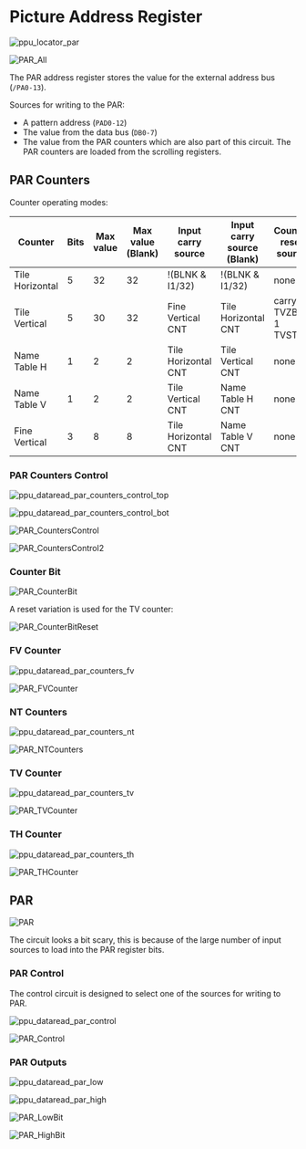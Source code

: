 # Picture Address Register

![ppu_locator_par](/BreakingNESWiki/imgstore/ppu/ppu_locator_par.jpg)

![PAR_All](/BreakingNESWiki/imgstore/ppu/PAR_All.png)

The PAR address register stores the value for the external address bus (`/PA0-13`).

Sources for writing to the PAR:
- A pattern address (`PAD0-12`)
- The value from the data bus (`DB0-7`)
- The value from the PAR counters which are also part of this circuit. The PAR counters are loaded from the scrolling registers.

## PAR Counters

Counter operating modes:

|Counter|Bits|Max value|Max value (Blank)|Input carry source|Input carry source (Blank)|Counter reset source|Carry output|Carry output (Blank)|
|---|---|---|---|---|---|---|---|---|
|Tile Horizontal|5	|32	|32	|!(BLNK & I1/32)		|!(BLNK & I1/32)		|none					|yes	|yes|
|Tile Vertical	|5	|30	|32	|Fine Vertical CNT		|Tile Horizontal CNT	|carry TVZB + 1 TVSTEP	|yes	|yes|
|Name Table H	|1	|2	|2	|Tile Horizontal CNT	|Tile Vertical CNT		|none					|no		|yes|
|Name Table V	|1	|2	|2	|Tile Vertical CNT		|Name Table H  CNT		|none					|no		|yes|
|Fine Vertical	|3	|8	|8	|Tile Horizontal CNT	|Name Table V  CNT		|none					|yes	|no|

### PAR Counters Control

![ppu_dataread_par_counters_control_top](/BreakingNESWiki/imgstore/ppu/ppu_par_counters_control_top.jpg)

![ppu_dataread_par_counters_control_bot](/BreakingNESWiki/imgstore/ppu/ppu_par_counters_control_bot.jpg)

![PAR_CountersControl](/BreakingNESWiki/imgstore/ppu/PAR_CountersControl.png)

![PAR_CountersControl2](/BreakingNESWiki/imgstore/ppu/PAR_CountersControl2.png)

### Counter Bit

![PAR_CounterBit](/BreakingNESWiki/imgstore/ppu/PAR_CounterBit.png)

A reset variation is used for the TV counter:

![PAR_CounterBitReset](/BreakingNESWiki/imgstore/ppu/PAR_CounterBitReset.png)

### FV Counter

![ppu_dataread_par_counters_fv](/BreakingNESWiki/imgstore/ppu/ppu_par_counters_fv.jpg)

![PAR_FVCounter](/BreakingNESWiki/imgstore/ppu/PAR_FVCounter.png)

### NT Counters

![ppu_dataread_par_counters_nt](/BreakingNESWiki/imgstore/ppu/ppu_par_counters_nt.jpg)

![PAR_NTCounters](/BreakingNESWiki/imgstore/ppu/PAR_NTCounters.png)

### TV Counter

![ppu_dataread_par_counters_tv](/BreakingNESWiki/imgstore/ppu/ppu_par_counters_tv.jpg)

![PAR_TVCounter](/BreakingNESWiki/imgstore/ppu/PAR_TVCounter.png)

### TH Counter

![ppu_dataread_par_counters_th](/BreakingNESWiki/imgstore/ppu/ppu_par_counters_th.jpg)

![PAR_THCounter](/BreakingNESWiki/imgstore/ppu/PAR_THCounter.png)

## PAR

![PAR](/BreakingNESWiki/imgstore/ppu/PAR.png)

The circuit looks a bit scary, this is because of the large number of input sources to load into the PAR register bits.

### PAR Control

The control circuit is designed to select one of the sources for writing to PAR.

![ppu_dataread_par_control](/BreakingNESWiki/imgstore/ppu/ppu_par_control.jpg)

![PAR_Control](/BreakingNESWiki/imgstore/ppu/PAR_Control.png)

### PAR Outputs

![ppu_dataread_par_low](/BreakingNESWiki/imgstore/ppu/ppu_par_low.jpg)

![ppu_dataread_par_high](/BreakingNESWiki/imgstore/ppu/ppu_par_high.jpg)

![PAR_LowBit](/BreakingNESWiki/imgstore/ppu/PAR_LowBit.png)

![PAR_HighBit](/BreakingNESWiki/imgstore/ppu/PAR_HighBit.png)
